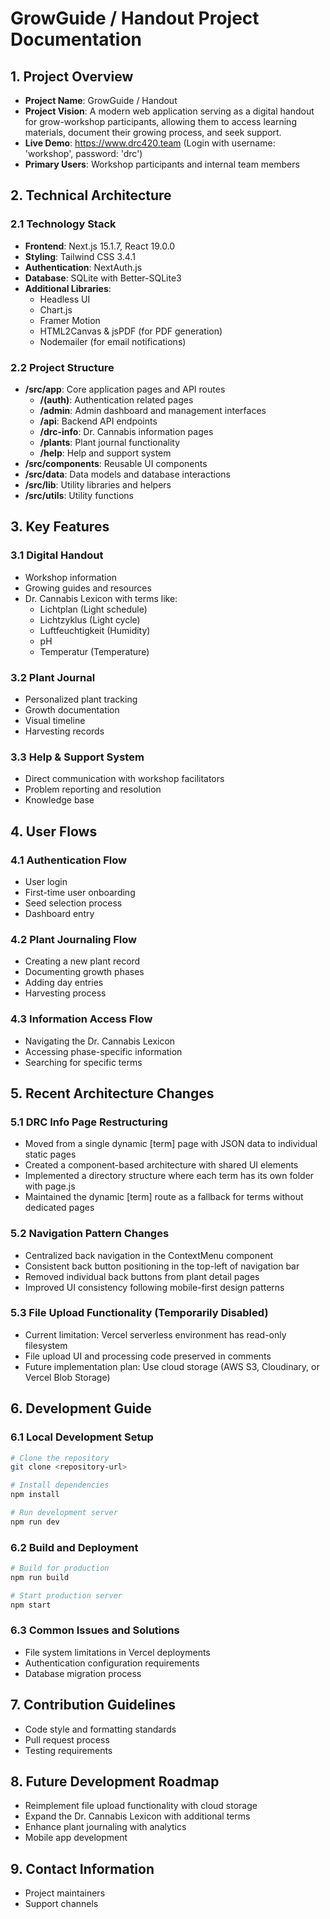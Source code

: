 # GrowGuide / Handout Project Documentation

## 1. Project Overview
- **Project Name**: GrowGuide / Handout
- **Project Vision**: A modern web application serving as a digital handout for grow-workshop participants, allowing them to access learning materials, document their growing process, and seek support.
- **Live Demo**: https://www.drc420.team (Login with username: 'workshop', password: 'drc')
- **Primary Users**: Workshop participants and internal team members

## 2. Technical Architecture

### 2.1 Technology Stack
- **Frontend**: Next.js 15.1.7, React 19.0.0
- **Styling**: Tailwind CSS 3.4.1
- **Authentication**: NextAuth.js
- **Database**: SQLite with Better-SQLite3
- **Additional Libraries**:
  - Headless UI
  - Chart.js
  - Framer Motion
  - HTML2Canvas & jsPDF (for PDF generation)
  - Nodemailer (for email notifications)

### 2.2 Project Structure
- **/src/app**: Core application pages and API routes
  - **/(auth)**: Authentication related pages
  - **/admin**: Admin dashboard and management interfaces
  - **/api**: Backend API endpoints
  - **/drc-info**: Dr. Cannabis information pages
  - **/plants**: Plant journal functionality
  - **/help**: Help and support system
- **/src/components**: Reusable UI components
- **/src/data**: Data models and database interactions
- **/src/lib**: Utility libraries and helpers
- **/src/utils**: Utility functions

## 3. Key Features

### 3.1 Digital Handout
- Workshop information
- Growing guides and resources
- Dr. Cannabis Lexicon with terms like:
  - Lichtplan (Light schedule)
  - Lichtzyklus (Light cycle)
  - Luftfeuchtigkeit (Humidity)
  - pH
  - Temperatur (Temperature)

### 3.2 Plant Journal
- Personalized plant tracking
- Growth documentation
- Visual timeline
- Harvesting records

### 3.3 Help & Support System
- Direct communication with workshop facilitators
- Problem reporting and resolution
- Knowledge base

## 4. User Flows

### 4.1 Authentication Flow
- User login
- First-time user onboarding
- Seed selection process
- Dashboard entry

### 4.2 Plant Journaling Flow
- Creating a new plant record
- Documenting growth phases
- Adding day entries
- Harvesting process

### 4.3 Information Access Flow
- Navigating the Dr. Cannabis Lexicon
- Accessing phase-specific information
- Searching for specific terms

## 5. Recent Architecture Changes

### 5.1 DRC Info Page Restructuring
- Moved from a single dynamic [term] page with JSON data to individual static pages
- Created a component-based architecture with shared UI elements
- Implemented a directory structure where each term has its own folder with page.js
- Maintained the dynamic [term] route as a fallback for terms without dedicated pages

### 5.2 Navigation Pattern Changes
- Centralized back navigation in the ContextMenu component
- Consistent back button positioning in the top-left of navigation bar
- Removed individual back buttons from plant detail pages
- Improved UI consistency following mobile-first design patterns

### 5.3 File Upload Functionality (Temporarily Disabled)
- Current limitation: Vercel serverless environment has read-only filesystem
- File upload UI and processing code preserved in comments
- Future implementation plan: Use cloud storage (AWS S3, Cloudinary, or Vercel Blob Storage)

## 6. Development Guide

### 6.1 Local Development Setup
```bash
# Clone the repository
git clone <repository-url>

# Install dependencies
npm install

# Run development server
npm run dev
```

### 6.2 Build and Deployment
```bash
# Build for production
npm run build

# Start production server
npm start
```

### 6.3 Common Issues and Solutions
- File system limitations in Vercel deployments
- Authentication configuration requirements
- Database migration process

## 7. Contribution Guidelines
- Code style and formatting standards
- Pull request process
- Testing requirements

## 8. Future Development Roadmap
- Reimplement file upload functionality with cloud storage
- Expand the Dr. Cannabis Lexicon with additional terms
- Enhance plant journaling with analytics
- Mobile app development

## 9. Contact Information
- Project maintainers
- Support channels
